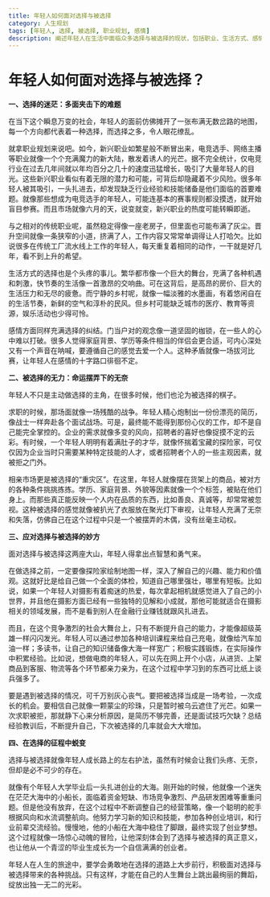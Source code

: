 ```yaml
---
title: 年轻人如何面对选择与被选择
category: 人生规划
tags: [年轻人, 选择, 被选择, 职业规划, 感情]
description: 阐述年轻人在生活中面临众多选择与被选择的现状，包括职业、生活方式、感情等方面的选择迷茫和被选择的无奈，并提供应对方法，探讨如何在过程中实现蜕变。
---
```


# 年轻人如何面对选择与被选择？

**一、选择的迷茫：多面夹击下的难题**

在当下这个瞬息万变的社会，年轻人的面前仿佛摊开了一张布满无数岔路的地图，每一个方向都代表着一种选择，而选择之多，令人眼花缭乱。

就拿职业规划来说吧。如今，新兴职业如繁星般不断冒出来，电竞选手、网络主播等职业就像一个个充满魔力的新大陆，散发着诱人的光芒。据不完全统计，仅电竞行业在过去几年间就以年均百分之几十的速度迅猛增长，吸引了大量年轻人的目光。这些新兴职业看似有着无限的潜力和可能，可背后却隐藏着不少风险。很多年轻人被其吸引，一头扎进去，却发现缺乏行业经验和技能储备是他们面临的首要难题。就像那些想成为电竞选手的年轻人，可能连基本的赛事规则都没摸透，就开始盲目参赛。而且市场就像六月的天，说变就变，新兴职业的热度可能转瞬即逝。

与之相对的传统职业呢，虽然稳定得像一座老房子，但里面也可能布满了灰尘。晋升空间就像一条狭窄的小道，挤满了人，工作内容又常常单调得让人打哈欠。比如说很多在传统工厂流水线上工作的年轻人，每天重复着相同的动作，一干就是好几年，看不到上升的希望。

生活方式的选择也是个头疼的事儿。繁华都市像一个巨大的舞台，充满了各种机遇和刺激，快节奏的生活像一首激昂的交响曲。可在这背后，是高昂的房价、巨大的生活压力和无尽的疲惫。而宁静的乡村呢，就像一幅淡雅的水墨画，有着悠闲自在的生活节奏，新鲜的空气和淳朴的民风。但乡村可能缺乏城市的医疗、教育等资源，娱乐活动也少得可怜。

感情方面同样充满选择的纠结。门当户对的观念像一道坚固的枷锁，在一些人的心中难以打破。很多人觉得家庭背景、学历等条件相当的伴侣会更合适，可内心深处又有一个声音在呐喊，要遵循自己的感觉去爱一个人。这种矛盾就像一场拔河比赛，让年轻人在感情的十字路口徘徊不定。

**二、被选择的无力：命运摆弄下的无奈**

年轻人不只是主动做选择的主角，在很多时候，他们也沦为被选择的棋子。

求职的时候，那场面就像一场残酷的战争。年轻人精心炮制出一份份漂亮的简历，像战士一样奔赴各个面试战场。可是，最终能不能得到那份心仪的工作，却不是自己能完全掌控的。企业的需求就像多变的风向，招聘者的喜好也像捉摸不定的云彩。有时候，一个年轻人明明有着满肚子的才华，就像怀揣着宝藏的探险家，可仅仅因为企业当时只需要某种特定技能的人才，或者招聘者个人的一些主观因素，就被拒之门外。

相亲市场更是被选择的“重灾区”。在这里，年轻人就像摆在货架上的商品，被对方的各种条件挑挑拣拣。学历、家庭背景、外貌等因素就像一个个标签，被贴在他们身上。而那些真正能反映一个人内在品质的东西，比如善良、真诚等，却常常被忽视。这种被选择的感觉就像被扒光了衣服放在聚光灯下审视，让年轻人充满了无奈和失落，仿佛自己在这个过程中只是一个被摆弄的木偶，没有丝毫主动权。

**三、应对选择与被选择的妙方**

面对选择与被选择这两座大山，年轻人得拿出点智慧和勇气来。

在做选择之前，一定要像探险家绘制地图一样，深入了解自己的兴趣、能力和价值观。这就好比是给自己做一个全面的体检，知道自己哪里强壮，哪里有短板。比如说，如果一个年轻人对摄影有着痴迷的热爱，每次拿起相机就感觉进入了自己的小世界，并且他在摄影方面已经有一些独特的见解和小成就，那他可能就适合在摄影相关的领域发展，而不是看到别人在金融行业赚钱就跟风扎进去。

而且，在这个竞争激烈的社会大舞台上，只有不断提升自己的能力，才能像超级英雄一样闪闪发光。年轻人可以通过参加各种培训课程来给自己充电，就像给汽车加油一样；多读书，让自己的知识储备像大海一样宽广；积极实践锻炼，在实际操作中积累经验。比如说，想做电商的年轻人，可以先在网上开个小店，从进货、上架商品到客服、物流等各个环节都亲力亲为，在这个过程中学习到的东西可比纸上谈兵强多了。

要是遇到被选择的情况，可千万别灰心丧气。要把被选择当成是一场考验，一次成长的机会。要相信自己就像一颗蒙尘的珍珠，只是暂时被乌云遮住了光芒。如果一次求职被拒，那就静下心来分析原因，是简历不够完善，还是面试技巧欠缺？总结经验教训后，不断提升自己，下次被选择的几率就会大大增加。

**四、在选择的征程中蜕变**

选择与被选择就像年轻人成长路上的左右护法，虽然有时候会让我们头疼、无奈，但却是必不可少的存在。

就像有个年轻人大学毕业后一头扎进创业的大海。刚开始的时候，他就像一个迷失在茫茫大海中的小船长，面临着资金短缺、市场竞争激烈、产品研发困难等重重问题。但是他没有放弃，在这个过程中不断调整自己的经营策略，像一个聪明的舵手根据风向和水流调整航向。他努力学习新的知识和技能，参加各种创业培训，和行业前辈交流经验。慢慢地，他的小船在大海中稳住了脚跟，最终实现了创业梦想。这个过程就像一场惊心动魄的冒险，让他深刻体会到了选择与被选择的真正意义，也让他从一个青涩的毕业生成长为一个自信满满的创业者。

年轻人在人生的旅途中，要学会勇敢地在选择的道路上大步前行，积极面对选择与被选择带来的各种挑战。只有这样，才能在自己的人生舞台上跳出最绚丽的舞蹈，绽放出独一无二的光彩。